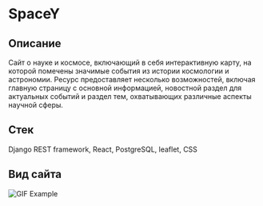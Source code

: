 # SpaceY

## Описание

Сайт о науке и космосе, включающий в себя интерактивную карту, на которой помечены значимые события из истории космологии и астрономии. Ресурс предоставляет несколько возможностей, включая главную страницу с основной информацией, новостной раздел для актуальных событий и раздел тем, охватывающих различные аспекты научной сферы.

## Стек 

Django REST framework, React, PostgreSQL, leaflet, CSS

## Вид сайта

![GIF Example](presentation/presentation.gif)